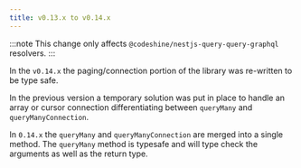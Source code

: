 ```yaml
---
title: v0.13.x to v0.14.x
---
```


:::note
This change only affects `@codeshine/nestjs-query-query-graphql` resolvers.
:::

In the `v0.14.x` the paging/connection portion of the library was re-written to be type safe.

In the previous version a temporary solution was put in place to handle an array or cursor connection differentiating between `queryMany` and `queryManyConnection`.

In `0.14.x` the `queryMany` and `queryManyConnection` are merged into a single method. The `queryMany` method is typesafe and will type check the arguments as well as the return type.
